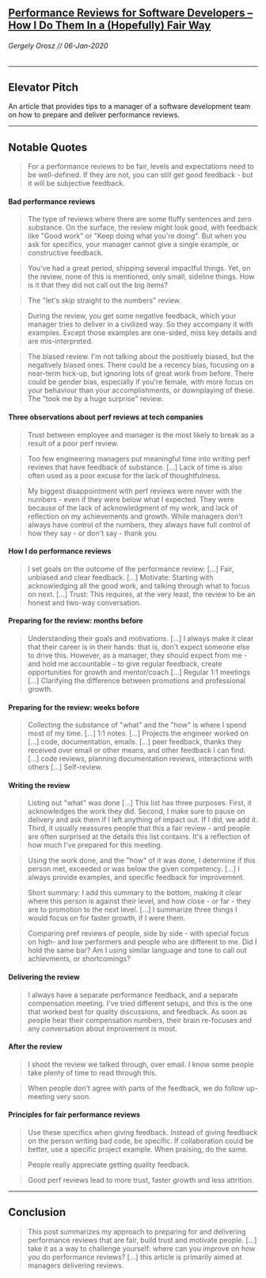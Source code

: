 ## [Performance Reviews for Software Developers – How I Do Them In a (Hopefully) Fair Way](https://blog.pragmaticengineer.com/performance-reviews-for-software-engineers/)
###### Gergely Orosz // 06-Jan-2020
---

Elevator Pitch
------
An article that provides tips to a manager of a software development team on how to prepare and deliver performance reviews.

------

Notable Quotes
------
> For a performance reviews to be fair, levels and expectations need to be well-defined. If they are not, you can still get good feedback - but it will be subjective feedback.

#### Bad performance reviews
> The type of reviews where there are some fluffy sentences and zero substance. On the surface, the review might look good, with feedback like "Good work" or "Keep doing what you're doing". But when you ask for specifics, your manager cannot give a single example, or constructive feedback.

> You've had a great period, shipping several impactful things. Yet, on the review, none of this is mentioned, only small, sideline things. How is it that they did not call out the big items? 

> The "let's skip straight to the numbers" review.

> During the review, you get some negative feedback, which your manager tries to deliver in a civilized way. So they accompany it with examples. Except those examples are one-sided, miss key details and are mis-interpreted.

> The biased review. I'm not talking about the positively biased, but the negatively biased ones. There could be a recency bias, focusing on a near-term hick-up, but ignoring lots of great work from before. There could be gender bias, especially if you're female, with more focus on your behaviour than your accomplishments, or downplaying of these.
> The "took me by a huge surprise" review.

#### Three observations about perf reviews at tech companies

> Trust between employee and manager is the most likely to break as a result of a poor perf review. 

> Too few engineering managers put meaningful time into writing perf reviews that have feedback of substance. [...] Lack of time is also often used as a poor excuse for the lack of thoughtfulness.

> My biggest disappointment with perf reviews were never with the numbers - even if they were below what I expected. They were because of the lack of acknowledgment of my work, and lack of reflection on my achievements and growth. While managers don't always have control of the numbers, they always have full control of how they say - or don't say - thank you.

#### How I do performance reviews

> I set goals on the outcome of the performance review: [...] Fair, unbiased and clear feedback. [...] Motivate: Starting with acknowledging all the good work, and talking through what to focus on next. [...] Trust: This requires, at the very least, the review to be an honest and two-way conversation.

#### Preparing for the review: months before

> Understanding their goals and motivations. [...]  I always make it clear that their career is in their hands: that is, don't expect someone else to drive this. However, as a manager, they should expect from me - and hold me accountable - to give regular feedback, create opportunities for growth and mentor/coach [...] Regular 1:1 meetings [...] Clarifying the difference between promotions and professional growth.

#### Preparing for the review: weeks before

> Collecting the substance of "what" and the "how" is where I spend most of my time. [...] 1:1 notes. [...] Projects the engineer worked on [...] code, documentation, emails. [...] peer feedback, thanks they received over email or other means, and other feedback I can find. [...] code reviews, planning documentation reviews, interactions with others [...] Self-review.

#### Writing the review

> Listing out "what" was done [...] This list has three purposes. First, it acknowledges the work they did. Second, I make sure to pause on delivery and ask them if I left anything of impact out. If I did, we add it. Third, it usually reassures people that this a fair review - and people are often surprised at the details this list contains. It's a reflection of how much I've prepared for this meeting.

> Using the work done, and the "how" of it was done, I determine if this person met, exceeded or was below the given competency. [...] I always provide examples, and specific feedback for improvement.

> Short summary: I add this summary to the bottom, making it clear where this person is against their level, and how close - or far - they are to promotion to the next level. [...] I summarize three things I would focus on for faster growth, if I were them.

> Comparing pref reviews of people, side by side - with special focus on high- and low performers and people who are different to me. Did I hold the same bar? Am I using similar language and tone to call out achievments, or shortcomings?

#### Delivering the review

> I always have a separate performance feedback, and a separate compensation meeting. I've tried different setups, and this is the one that worked best for quality discussions, and feedback. As soon as people hear their compensation numbers, their brain re-focuses and any conversation about improvement is moot.

#### After the review

> I shoot the review we talked through, over email. I know some people take plenty of time to read through this. 

> When people don't agree with parts of the feedback, we do follow up-meeting very soon.

#### Principles for fair performance reviews

> Use these specifics when giving feedback. Instead of giving feedback on the person writing bad code, be specific. If collaboration could be better, use a specific project example. When praising, do the same.

> People really appreciate getting quality feedback.

> Good perf reviews lead to more trust, faster growth and less attrition. 

------

Conclusion
------
> This post summarizes my approach to preparing for and delivering performance reviews that are fair, build trust and motivate people. [...] take it as a way to challenge yourself: where can you improve on how you do performance reviews? [...] this article is primarily aimed at managers delivering reviews.
